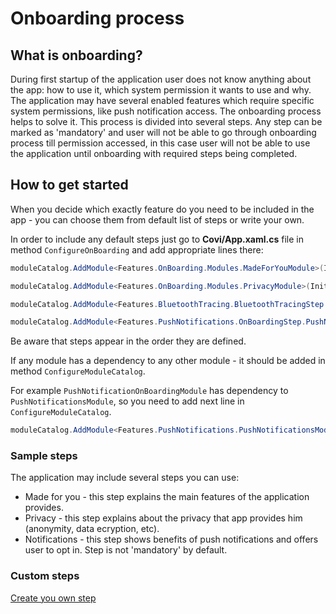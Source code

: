 # Onboarding process
## What is onboarding?
During first startup of the application user does not know anything about the app: how to use it, which system permission it wants to use and why. The application may have several enabled features which require specific system permissions, like push notification access. The onboarding process helps to solve it. This process is divided into several steps. Any step can be marked as 'mandatory' and user will not be able to go through onboarding process till permission accessed, in this case user will not be able to use the application until onboarding with required steps being completed.

## How to get started
When you decide which exactly feature do you need to be included in the app - you can choose them from default list of steps or write your own.

In order to include any default steps just go to **Covi/App.xaml.cs** file in method `ConfigureOnBoarding` and add appropriate lines there:

```cs
moduleCatalog.AddModule<Features.OnBoarding.Modules.MadeForYouModule>(InitializationMode.WhenAvailable);

moduleCatalog.AddModule<Features.OnBoarding.Modules.PrivacyModule>(InitializationMode.WhenAvailable);

moduleCatalog.AddModule<Features.BluetoothTracing.BluetoothTracingStep.BluetoothTracingModule>(InitializationMode.WhenAvailable);

moduleCatalog.AddModule<Features.PushNotifications.OnBoardingStep.PushNotificationOnBoardingModule>(InitializationMode.WhenAvailable);
```

Be aware that steps appear in the order they are defined.

If any module has a dependency to any other module - it should be added in method `ConfigureModuleCatalog`. 

For example `PushNotificationOnBoardingModule` has dependency to `PushNotificationsModule`, so you need to add next line in `ConfigureModuleCatalog`. 
```cs
moduleCatalog.AddModule<Features.PushNotifications.PushNotificationsModule>(InitializationMode.WhenAvailable);
```

### Sample steps

The application may include several steps you can use:

* Made for you - this step explains the main features of the application provides.
* Privacy - this step explains about the privacy that app provides him (anonymity, data ecryption, etc).
* Notifications - this step shows benefits of push notifications and offers user to opt in. Step is not 'mandatory' by default.

### Custom steps
[Create you own step](docs/modularity/onboarding/onboarding_howto.md)